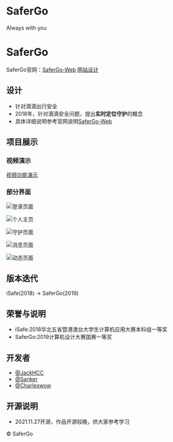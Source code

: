 # SaferGo
Always with you

# SaferGo
SaferGo官网：[SaferGo-Web](jackhcc.github.io/web-safergo/)
[网站设计](jackhcc.github.io/web-safergo/)

## 设计
- 针对滴滴出行安全
- 2018年，针对滴滴安全问题，提出**实时定位守护**的概念
- 具体详细说明参考官网说明[SaferGo-Web](jackhcc.github.io/web-safergo/)

## 项目展示
### 视频演示
[视频功能演示](https://www.bilibili.com/video/BV1jE411w7T4/)

### 部分界面
![登录页面](https://camo.githubusercontent.com/7bfeac65a7889b6da7e4f0464bad289ba65298b5bffd4056c52de01e5e34d963/68747470733a2f2f692e6c6f6c692e6e65742f323032302f30332f30352f5866446265433831463541474d536f2e6a7067)

![个人主页](https://camo.githubusercontent.com/fe0e89b981ca7a7f27f8c685b28cdce312e42d144f5ba90526c435f26da6dad5/68747470733a2f2f692e6c6f6c692e6e65742f323032302f30332f30352f67337942454d3637536a707a4e694b2e6a7067)

![守护页面](https://camo.githubusercontent.com/1ed940d0782d813f6f065576e27ac897283440fc1887b4e324a2f7e814fc8bfc/68747470733a2f2f692e6c6f6c692e6e65742f323032302f30332f30352f5a70566e4e575534434272497367792e6a7067)

![消息页面](https://camo.githubusercontent.com/afa3c74434704021af3dcb5d00bf37b734bd556b414606984c83f02668b4eded/68747470733a2f2f692e6c6f6c692e6e65742f323032302f30332f30352f654c45634a6c445a373858645570682e6a7067)

![动态页面](https://camo.githubusercontent.com/8e9a07789143f2f4c9b41e12320f0c0f1fad25f7688544e6c52b7fbbbe90baa5/68747470733a2f2f692e6c6f6c692e6e65742f323032302f30332f30352f66317365687a4a4f55356d716a74702e6a7067)

## 版本迭代
iSafe(2018) -> SaferGo(2019)

## 荣誉与说明
- iSafe:2018华北五省暨港澳台大学生计算机应用大赛本科组一等奖
- SaferGo:2019计算机设计大赛国赛一等奖

## 开发者
+ [@JackHCC](https://github.com/JackHCC) 
+ [@Sanker](https://github.com/skingorz) 
+ [@Charleswow](https://github.com/Charleswow)

## 开源说明
- 2021.11.27开源，作品开源较晚，供大家参考学习

©  SaferGo

